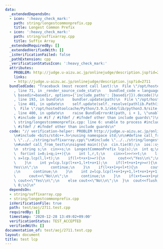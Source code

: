 ```yaml
---
data:
  _extendedDependsOn:
  - icon: ':heavy_check_mark:'
    path: string/longestcommonprefix.cpp
    title: Longest Common Prefix
  - icon: ':heavy_check_mark:'
    path: string/suffixarray.cpp
    title: Suffix Array
  _extendedRequiredBy: []
  _extendedVerifiedWith: []
  _isVerificationFailed: false
  _pathExtension: cpp
  _verificationStatusIcon: ':heavy_check_mark:'
  attributes:
    PROBLEM: http://judge.u-aizu.ac.jp/onlinejudge/description.jsp?id=2711
    links:
    - http://judge.u-aizu.ac.jp/onlinejudge/description.jsp?id=2711
  bundledCode: "Traceback (most recent call last):\n  File \"/opt/hostedtoolcache/Python/3.9.1/x64/lib/python3.9/site-packages/onlinejudge_verify/documentation/build.py\"\
    , line 71, in _render_source_code_stat\n    bundled_code = language.bundle(stat.path,\
    \ basedir=basedir, options={'include_paths': [basedir]}).decode()\n  File \"/opt/hostedtoolcache/Python/3.9.1/x64/lib/python3.9/site-packages/onlinejudge_verify/languages/cplusplus.py\"\
    , line 193, in bundle\n    bundler.update(path)\n  File \"/opt/hostedtoolcache/Python/3.9.1/x64/lib/python3.9/site-packages/onlinejudge_verify/languages/cplusplus_bundle.py\"\
    , line 401, in update\n    self.update(self._resolve(pathlib.Path(included), included_from=path))\n\
    \  File \"/opt/hostedtoolcache/Python/3.9.1/x64/lib/python3.9/site-packages/onlinejudge_verify/languages/cplusplus_bundle.py\"\
    , line 400, in update\n    raise BundleErrorAt(path, i + 1, \"unable to process\
    \ #include in #if / #ifdef / #ifndef other than include guards\")\nonlinejudge_verify.languages.cplusplus_bundle.BundleErrorAt:\
    \ string/longestcommonprefix.cpp: line 6: unable to process #include in #if /\
    \ #ifdef / #ifndef other than include guards\n"
  code: "// verification-helper: PROBLEM http://judge.u-aizu.ac.jp/onlinejudge/description.jsp?id=2711\n\
    \n#include <bits/stdc++.h>\nusing namespace std;\n\n#define call_from_test\n#include\
    \ \"../../string/suffixarray.cpp\"\n#include \"../../string/longestcommonprefix.cpp\"\
    \n#undef call_from_test\n\nsigned main(){\n  cin.tie(0);\n  ios::sync_with_stdio(0);\n\
    \n  string s;\n  cin>>s;\n  LongestCommonPrefix lcp(s);\n  int q;\n  cin>>q;\n\
    \  for(int i=0;i<q;i++){\n    int l,r,t;\n    cin>>l>>r>>t;\n    l--;\n    int\
    \ x=lcp.lcp(l,l+t);\n    if(l+t+x+1>=r){\n      cout<<\"Yes\\n\";\n      continue;\n\
    \    }\n    int y=lcp.lcp(l+x+1,l+t+x+1);\n    if(l+t+x+1+y>=r){\n      cout<<\"\
    Yes\\n\";\n      continue;\n    }\n    if(l+x+1+y<l+t){\n      cout<<\"No\\n\"\
    ;\n      continue;\n    }\n    int z=lcp.lcp(l+x+1+y+1,l+t+x+1+y+1);\n    if(l+t+x+1+y+1+z<r){\n\
    \      cout<<\"No\\n\";\n      continue;\n    }\n    if(x+t==x+1+y&&s[l+x]==s[l+x+t+t])\
    \ cout<<\"Yes\\n\";\n    else cout<<\"No\\n\";\n  }\n  cout<<flush;\n  return\
    \ 0;\n}\n"
  dependsOn:
  - string/suffixarray.cpp
  - string/longestcommonprefix.cpp
  isVerificationFile: true
  path: test/aoj/2711.test.cpp
  requiredBy: []
  timestamp: '2020-12-28 13:49:02+09:00'
  verificationStatus: TEST_ACCEPTED
  verifiedWith: []
documentation_of: test/aoj/2711.test.cpp
layout: document
title: test lcp
---
```

